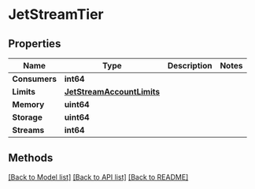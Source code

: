 # JetStreamTier

## Properties

Name | Type | Description | Notes
------------ | ------------- | ------------- | -------------
**Consumers** | **int64** |  | 
**Limits** | [**JetStreamAccountLimits**](JetStreamAccountLimits.md) |  | 
**Memory** | **uint64** |  | 
**Storage** | **uint64** |  | 
**Streams** | **int64** |  | 

## Methods


[[Back to Model list]](../README.md#documentation-for-models) [[Back to API list]](../README.md#documentation-for-api-endpoints) [[Back to README]](../README.md)


